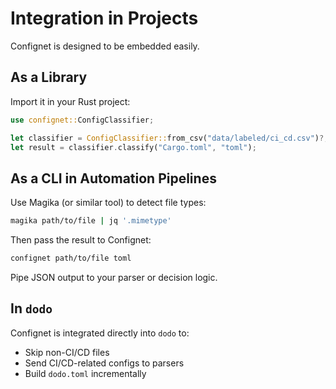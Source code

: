 # Integration in Projects

Confignet is designed to be embedded easily.

## As a Library

Import it in your Rust project:

```rust
use confignet::ConfigClassifier;

let classifier = ConfigClassifier::from_csv("data/labeled/ci_cd.csv")?;
let result = classifier.classify("Cargo.toml", "toml");
```

## As a CLI in Automation Pipelines

Use Magika (or similar tool) to detect file types:

```bash
magika path/to/file | jq '.mimetype'
```

Then pass the result to Confignet:

```bash
confignet path/to/file toml
```

Pipe JSON output to your parser or decision logic.

## In `dodo`

Confignet is integrated directly into `dodo` to:

* Skip non-CI/CD files
* Send CI/CD-related configs to parsers
* Build `dodo.toml` incrementally

